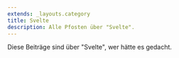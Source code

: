 ```yaml
---
extends: _layouts.category
title: Svelte
description: Alle Pfosten über "Svelte".
---
```

          
Diese Beiträge sind über "Svelte", wer hätte es gedacht.
          